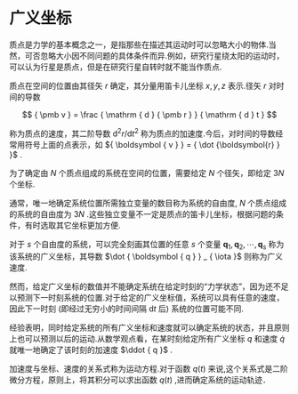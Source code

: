 # 广义坐标

质点是力学的基本概念之一，是指那些在描述其运动时可以忽略大小的物体.当然，可否忽略大小因不同问题的具体条件而异.例如，研究行星绕太阳的运动时，可以认为行星是质点，但是在研究行星自转时就不能当作质点.

质点在空间的位置由其径矢 $r$ 确定，其分量用笛卡儿坐标 $x , y , z$ 表示.径矢 $r$ 对时间的导数

$$
{ \pmb v } = \frac { \mathrm { d } { \pmb r } } { \mathrm { d } t }
$$

称为质点的速度，其二阶导数 $\mathrm { d } ^ { 2 } r / \mathrm { d } t ^ { 2 }$ 称为质点的加速度.今后，对时间的导数经常用符号上面的点表示，如 ${ \boldsymbol { v } } = { \dot {\boldsymbol{r} } }$ .

为了确定由 $N$ 个质点组成的系统在空间的位置，需要给定 $N$ 个径矢，即给定 $3 N$ 个坐标.

通常，唯一地确定系统位置所需独立变量的数目称为系统的自由度, $N$ 个质点组成的系统的自由度为 $3 N$ .这些独立变量不一定是质点的笛卡儿坐标，根据问题的条件，有时选取其它坐标更加方便.

对于 $s$ 个自由度的系统，可以完全刻画其位置的任意 $s$ 个变量 $\boldsymbol { q } _ { 1 } , \boldsymbol { q } _ { 2 } , \cdots , \boldsymbol { q } _ { s }$ 称为该系统的广义坐标，其导数 $\dot { \boldsymbol { q } } _ { \iota }$ 则称为广义速度.

然而，给定广义坐标的数值并不能确定系统在给定时刻的“力学状态”，因为还不足以预测下一时刻系统的位置.对于给定的广义坐标值，系统可以具有任意的速度，因此下一时刻 (即经过无穷小的时间间隔 $\mathrm { d } t$ 后) 系统的位置可能不同.

经验表明，同时给定系统的所有广义坐标和速度就可以确定系统的状态，并且原则上也可以预测以后的运动.从数学观点看，在某时刻给定所有广义坐标 $q$ 和速度 $\dot { q }$ 就唯一地确定了该时刻的加速度 $\ddot { q }$ .

加速度与坐标、速度的关系式称为运动方程.对于函数 $q \left( t \right)$ 来说,这个关系式是二阶微分方程，原则上，将其积分可以求出函数 $q \left( t \right)$ ,进而确定系统的运动轨迹．
